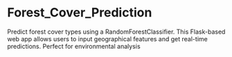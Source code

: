 # Forest_Cover_Prediction
Predict forest cover types using a RandomForestClassifier. This Flask-based web app allows users to input geographical features and get real-time predictions. Perfect for environmental analysis
